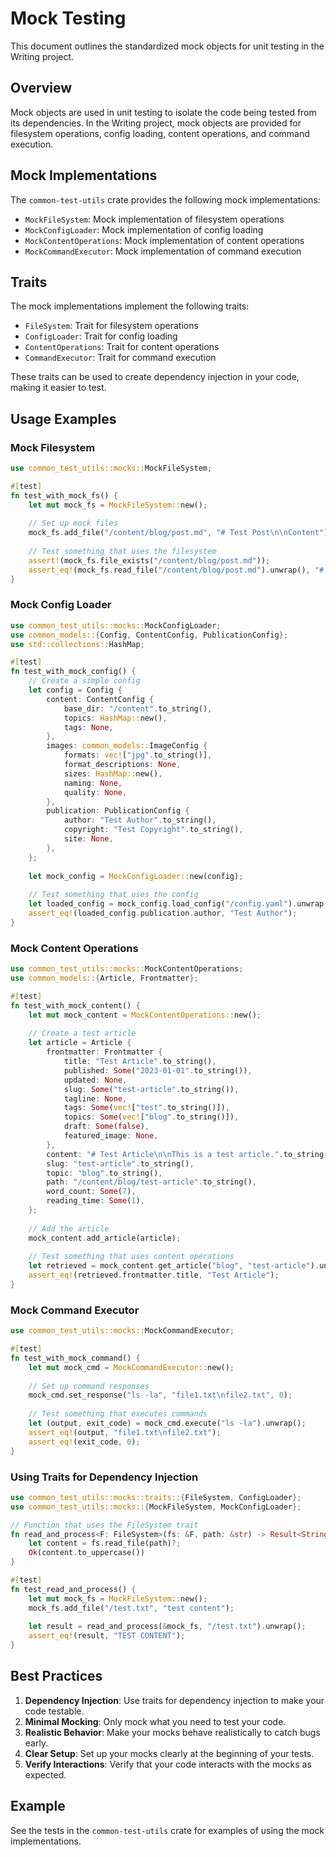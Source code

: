 # Mock Testing

This document outlines the standardized mock objects for unit testing in the Writing project.

## Overview

Mock objects are used in unit testing to isolate the code being tested from its dependencies. In the Writing project, mock objects are provided for filesystem operations, config loading, content operations, and command execution.

## Mock Implementations

The `common-test-utils` crate provides the following mock implementations:

- `MockFileSystem`: Mock implementation of filesystem operations
- `MockConfigLoader`: Mock implementation of config loading
- `MockContentOperations`: Mock implementation of content operations
- `MockCommandExecutor`: Mock implementation of command execution

## Traits

The mock implementations implement the following traits:

- `FileSystem`: Trait for filesystem operations
- `ConfigLoader`: Trait for config loading
- `ContentOperations`: Trait for content operations
- `CommandExecutor`: Trait for command execution

These traits can be used to create dependency injection in your code, making it easier to test.

## Usage Examples

### Mock Filesystem

```rust
use common_test_utils::mocks::MockFileSystem;

#[test]
fn test_with_mock_fs() {
    let mut mock_fs = MockFileSystem::new();
    
    // Set up mock files
    mock_fs.add_file("/content/blog/post.md", "# Test Post\n\nContent");
    
    // Test something that uses the filesystem
    assert!(mock_fs.file_exists("/content/blog/post.md"));
    assert_eq!(mock_fs.read_file("/content/blog/post.md").unwrap(), "# Test Post\n\nContent");
}
```

### Mock Config Loader

```rust
use common_test_utils::mocks::MockConfigLoader;
use common_models::{Config, ContentConfig, PublicationConfig};
use std::collections::HashMap;

#[test]
fn test_with_mock_config() {
    // Create a simple config
    let config = Config {
        content: ContentConfig {
            base_dir: "/content".to_string(),
            topics: HashMap::new(),
            tags: None,
        },
        images: common_models::ImageConfig {
            formats: vec!["jpg".to_string()],
            format_descriptions: None,
            sizes: HashMap::new(),
            naming: None,
            quality: None,
        },
        publication: PublicationConfig {
            author: "Test Author".to_string(),
            copyright: "Test Copyright".to_string(),
            site: None,
        },
    };
    
    let mock_config = MockConfigLoader::new(config);
    
    // Test something that uses the config
    let loaded_config = mock_config.load_config("/config.yaml").unwrap();
    assert_eq!(loaded_config.publication.author, "Test Author");
}
```

### Mock Content Operations

```rust
use common_test_utils::mocks::MockContentOperations;
use common_models::{Article, Frontmatter};

#[test]
fn test_with_mock_content() {
    let mut mock_content = MockContentOperations::new();
    
    // Create a test article
    let article = Article {
        frontmatter: Frontmatter {
            title: "Test Article".to_string(),
            published: Some("2023-01-01".to_string()),
            updated: None,
            slug: Some("test-article".to_string()),
            tagline: None,
            tags: Some(vec!["test".to_string()]),
            topics: Some(vec!["blog".to_string()]),
            draft: Some(false),
            featured_image: None,
        },
        content: "# Test Article\n\nThis is a test article.".to_string(),
        slug: "test-article".to_string(),
        topic: "blog".to_string(),
        path: "/content/blog/test-article".to_string(),
        word_count: Some(7),
        reading_time: Some(1),
    };
    
    // Add the article
    mock_content.add_article(article);
    
    // Test something that uses content operations
    let retrieved = mock_content.get_article("blog", "test-article").unwrap();
    assert_eq!(retrieved.frontmatter.title, "Test Article");
}
```

### Mock Command Executor

```rust
use common_test_utils::mocks::MockCommandExecutor;

#[test]
fn test_with_mock_command() {
    let mut mock_cmd = MockCommandExecutor::new();
    
    // Set up command responses
    mock_cmd.set_response("ls -la", "file1.txt\nfile2.txt", 0);
    
    // Test something that executes commands
    let (output, exit_code) = mock_cmd.execute("ls -la").unwrap();
    assert_eq!(output, "file1.txt\nfile2.txt");
    assert_eq!(exit_code, 0);
}
```

### Using Traits for Dependency Injection

```rust
use common_test_utils::mocks::traits::{FileSystem, ConfigLoader};
use common_test_utils::mocks::{MockFileSystem, MockConfigLoader};

// Function that uses the FileSystem trait
fn read_and_process<F: FileSystem>(fs: &F, path: &str) -> Result<String, Box<dyn std::error::Error>> {
    let content = fs.read_file(path)?;
    Ok(content.to_uppercase())
}

#[test]
fn test_read_and_process() {
    let mut mock_fs = MockFileSystem::new();
    mock_fs.add_file("/test.txt", "test content");
    
    let result = read_and_process(&mock_fs, "/test.txt").unwrap();
    assert_eq!(result, "TEST CONTENT");
}
```

## Best Practices

1. **Dependency Injection**: Use traits for dependency injection to make your code testable.
2. **Minimal Mocking**: Only mock what you need to test your code.
3. **Realistic Behavior**: Make your mocks behave realistically to catch bugs early.
4. **Clear Setup**: Set up your mocks clearly at the beginning of your tests.
5. **Verify Interactions**: Verify that your code interacts with the mocks as expected.

## Example

See the tests in the `common-test-utils` crate for examples of using the mock implementations. 